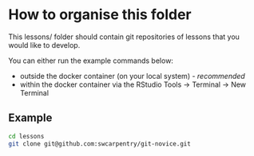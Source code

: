 # How to organise this folder

This lessons/ folder should contain git repositories of lessons that you would like to develop.

You can either run the example commands below:

- outside the docker container (on your local system) - *recommended*
- within the docker container via the RStudio Tools -> Terminal -> New Terminal

## Example

```bash
cd lessons
git clone git@github.com:swcarpentry/git-novice.git
```
